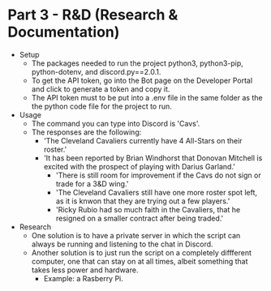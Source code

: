 # Part 3 - R&D (Research & Documentation)

- Setup
	- The packages needed to run the project python3, python3-pip, python-dotenv, and discord.py==2.0.1.
	- To get the API token, go into the Bot page on the Developer Portal and click to generate a token and copy it. 
	- The API token must to be put into a .env file in the same folder as the the python code file for the project to run.
- Usage 	
	- The command you can type into Discord is 'Cavs'.
	- The responses are the following:
		- 'The Cleveland Cavaliers currently have 4 All-Stars on their roster.'
		- 'It has been reported by Brian Windhorst that Donovan Mitchell is excited with the prospect of playing with Darius Garland.'
        	- 'There is still room for improvement if the Cavs do not sign or trade for a 3&D wing.'
      		- 'The Cleveland Cavaliers still have one more roster spot left, as it is knwon that they are trying out a few players.'
      		- 'Ricky Rubio had so much faith in the Cavaliers, that he resigned on a smaller contract after being traded.'
- Research
	- One solution is to have a private server in which the script can always be running and listening to the chat in Discord.
	- Another solution is to just run the script on a completely diffferent computer, one that can stay on at all times, albeit something that takes less power and hardware.
		- Example: a Rasberry Pi.

